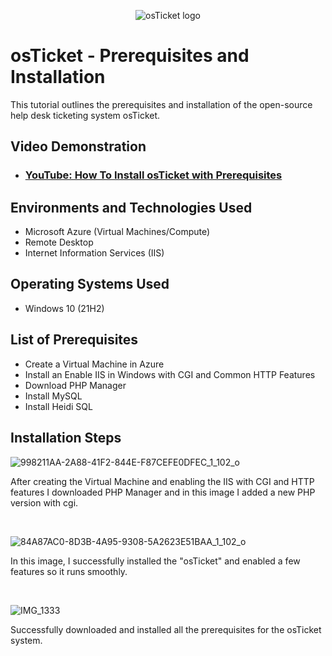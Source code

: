 <p align="center">
<img src="https://i.imgur.com/Clzj7Xs.png" alt="osTicket logo"/>
</p>

<h1>osTicket - Prerequisites and Installation</h1>
This tutorial outlines the prerequisites and installation of the open-source help desk ticketing system osTicket.<br />


<h2>Video Demonstration</h2>

- ### [YouTube: How To Install osTicket with Prerequisites](https://www.youtube.com)

<h2>Environments and Technologies Used</h2>

- Microsoft Azure (Virtual Machines/Compute)
- Remote Desktop
- Internet Information Services (IIS)

<h2>Operating Systems Used </h2>

- Windows 10</b> (21H2)

<h2>List of Prerequisites</h2>

- Create a Virtual Machine in Azure 
- Install an Enable IIS in Windows with CGI and Common HTTP Features
- Download PHP Manager 
- Install MySQL
- Install Heidi SQL

<h2>Installation Steps</h2>

![998211AA-2A88-41F2-844E-F87CEFE0DFEC_1_102_o](https://github.com/CCzke/osticket-prereqs/assets/146891429/be6cb020-7fd9-4fda-bcee-d3b59288b345)

<p>
After creating the Virtual Machine and enabling the IIS with CGI and HTTP features I downloaded PHP Manager and in this image I added a new PHP version with cgi.  
</p>
<br />

<p>

  ![84A87AC0-8D3B-4A95-9308-5A2623E51BAA_1_102_o](https://github.com/CCzke/osticket-prereqs/assets/146891429/0a7bf3e6-e275-49cb-906f-14c84e9be446)

<p>
In this image, I successfully installed the "osTicket" and enabled a few features so it runs smoothly.  
</p>
<br />

![IMG_1333](https://github.com/CCzke/osticket-prereqs/assets/146891429/cd611d00-edbd-4dd3-85ac-3beca35416f9)

  
</p>

<p>
Successfully downloaded and installed all the prerequisites for the osTicket system.
</p>
<br />
